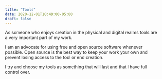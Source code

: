 ```yaml
---
title: "Tools"
date: 2020-12-01T10:49:00-05:00
draft: false
---
```


As someone who enjoys creation in the physical and digital realms tools are a very important part of my work.

I am an advocate for using free and open source software whenever possible. Open source is the best way to keep your work your own and prevent losing access to the tool or end creation.

I try and choose my tools as something that will last and that I have full control over.

